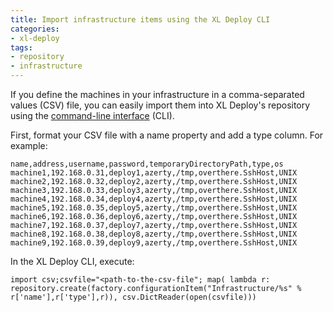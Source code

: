 ```yaml
---
title: Import infrastructure items using the XL Deploy CLI
categories:
- xl-deploy
tags:
- repository
- infrastructure
---
```


If you define the machines in your infrastructure in a comma-separated values (CSV) file, you can easily import them into XL Deploy's repository using the [command-line interface](http://docs.xebialabs.com/releases/latest/xl-deploy/climanual.html) (CLI).

First, format your CSV file with a name property and add a type column. For example:

	name,address,username,password,temporaryDirectoryPath,type,os
	machine1,192.168.0.31,deploy1,azerty,/tmp,overthere.SshHost,UNIX
	machine2,192.168.0.32,deploy2,azerty,/tmp,overthere.SshHost,UNIX
	machine3,192.168.0.33,deploy3,azerty,/tmp,overthere.SshHost,UNIX
	machine4,192.168.0.34,deploy4,azerty,/tmp,overthere.SshHost,UNIX
	machine5,192.168.0.35,deploy5,azerty,/tmp,overthere.SshHost,UNIX
	machine6,192.168.0.36,deploy6,azerty,/tmp,overthere.SshHost,UNIX
	machine7,192.168.0.37,deploy7,azerty,/tmp,overthere.SshHost,UNIX
	machine8,192.168.0.38,deploy8,azerty,/tmp,overthere.SshHost,UNIX
	machine9,192.168.0.39,deploy9,azerty,/tmp,overthere.SshHost,UNIX

In the XL Deploy CLI, execute:

	import csv;csvfile="<path-to-the-csv-file"; map( lambda r: repository.create(factory.configurationItem("Infrastructure/%s" % r['name'],r['type'],r)), csv.DictReader(open(csvfile)))
